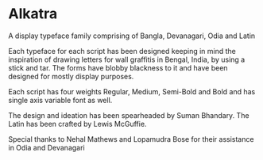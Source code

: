 # Alkatra
A display typeface family comprising of Bangla, Devanagari, Odia and Latin

Each typeface for each script has been designed keeping in mind the inspiration of drawing letters for wall graffitis in Bengal, India, by using a stick and tar. The forms have blobby blackness to it and have been designed for mostly display purposes.

Each script has four weights Regular, Medium, Semi-Bold and Bold and has single axis variable font as well.

The design and ideation has been spearheaded by Suman Bhandary.
The Latin has been crafted by Lewis McGuffie.

Special thanks to Nehal Mathews and Lopamudra Bose for their assistance in Odia and Devanagari
